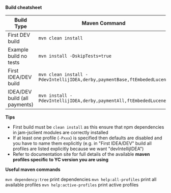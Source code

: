 **Build cheatsheet**

| Build Type                      | Maven Command                                                                      |
| ------------------------------- | ---------------------------------------------------------------------------------- |
| First DEV build                 | `mvn clean install`                                                                |
| Example build no tests          | `mvn install -DskipTests=true`                                                     |
| First IDEA/DEV build            | `mvn clean install -PdevIntellijIDEA,derby,paymentBase,ftEmbededLucene`            |
| IDEA/DEV build (all payments)   | `mvn install -PdevIntellijIDEA,derby,paymentAll,ftEmbededLucene`                   |

**Tips**

* First build must be `clean install` as this ensure that npm dependencies in jam-jsclient modules are correctly installed
* If at least one profile (`-Pxxx`) is specified then defaults are disabled and you have to name them explicitly (e.g. in "First IDEA/DEV" build all profiles are listed explicitly because we want "devIntellijIDEA")
* Refer to documentation site for full details of the available **maven profiles specific to YC version you are using**

**Useful maven commands**

`mvn dependency:tree` print dependencies
`mvn help:all-profiles` print all available profiles
`mvn help:active-profiles` print active profiles